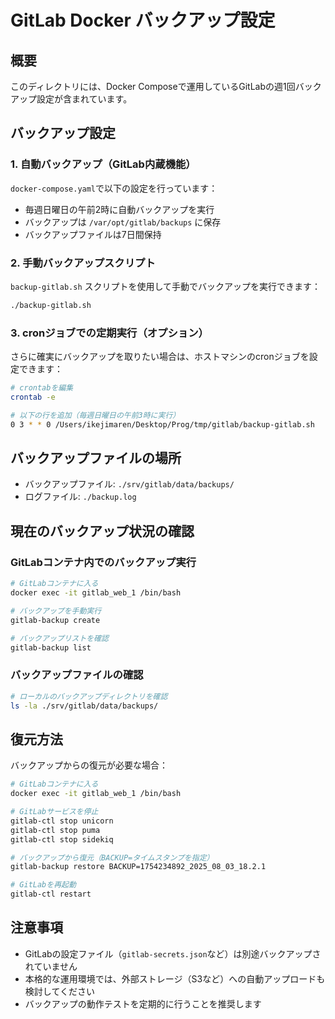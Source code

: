 # GitLab Docker バックアップ設定

## 概要
このディレクトリには、Docker Composeで運用しているGitLabの週1回バックアップ設定が含まれています。

## バックアップ設定

### 1. 自動バックアップ（GitLab内蔵機能）
`docker-compose.yaml`で以下の設定を行っています：
- 毎週日曜日の午前2時に自動バックアップを実行
- バックアップは `/var/opt/gitlab/backups` に保存
- バックアップファイルは7日間保持

### 2. 手動バックアップスクリプト
`backup-gitlab.sh` スクリプトを使用して手動でバックアップを実行できます：

```bash
./backup-gitlab.sh
```

### 3. cronジョブでの定期実行（オプション）
さらに確実にバックアップを取りたい場合は、ホストマシンのcronジョブを設定できます：

```bash
# crontabを編集
crontab -e

# 以下の行を追加（毎週日曜日の午前3時に実行）
0 3 * * 0 /Users/ikejimaren/Desktop/Prog/tmp/gitlab/backup-gitlab.sh
```

## バックアップファイルの場所
- バックアップファイル: `./srv/gitlab/data/backups/`
- ログファイル: `./backup.log`

## 現在のバックアップ状況の確認

### GitLabコンテナ内でのバックアップ実行
```bash
# GitLabコンテナに入る
docker exec -it gitlab_web_1 /bin/bash

# バックアップを手動実行
gitlab-backup create

# バックアップリストを確認
gitlab-backup list
```

### バックアップファイルの確認
```bash
# ローカルのバックアップディレクトリを確認
ls -la ./srv/gitlab/data/backups/
```

## 復元方法
バックアップからの復元が必要な場合：

```bash
# GitLabコンテナに入る
docker exec -it gitlab_web_1 /bin/bash

# GitLabサービスを停止
gitlab-ctl stop unicorn
gitlab-ctl stop puma
gitlab-ctl stop sidekiq

# バックアップから復元（BACKUP=タイムスタンプを指定）
gitlab-backup restore BACKUP=1754234892_2025_08_03_18.2.1

# GitLabを再起動
gitlab-ctl restart
```

## 注意事項
- GitLabの設定ファイル（`gitlab-secrets.json`など）は別途バックアップされていません
- 本格的な運用環境では、外部ストレージ（S3など）への自動アップロードも検討してください
- バックアップの動作テストを定期的に行うことを推奨します

